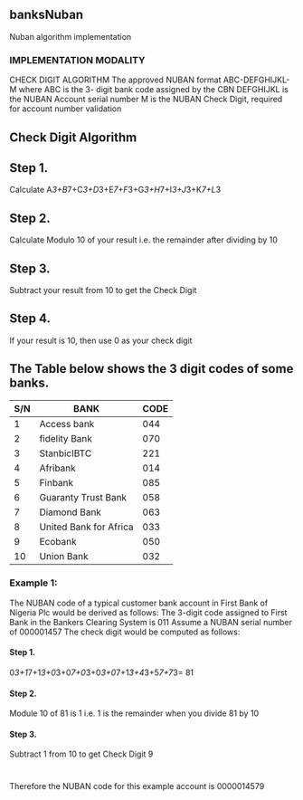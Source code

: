 ## banksNuban
Nuban algorithm implementation


### IMPLEMENTATION MODALITY

CHECK DIGIT ALGORITHM The approved NUBAN format  ABC-DEFGHIJKL-M where ABC is the 3- digit bank code assigned by the CBN DEFGHIJKL is the NUBAN Account serial number M is the NUBAN Check Digit, required for account number validation

## Check Digit Algorithm
## Step 1. 
 Calculate A*3+B*7+C*3+D*3+E*7+F*3+G*3+H*7+I*3+J*3+K*7+L*3
## Step 2. 
 Calculate Modulo 10 of your result i.e. the remainder after dividing by 10
## Step 3. 
Subtract your result from 10 to get the Check Digit
## Step 4. 
If your result is 10, then use 0 as your check digit

## The Table below shows the 3 digit codes of some banks.

S/N| BANK| CODE | 
--- | --- | --- | 
1 | Access bank| 044 |
2 | fidelity Bank| 070 |
3 | StanbicIBTC| 221 |
4 | Afribank| 014 |
5 | Finbank| 085 |
6 | Guaranty Trust Bank| 058 |
7 | Diamond Bank | 063 |
8 | United Bank for Africa | 033 |
9 | Ecobank| 050 |
10 | Union Bank| 032 |

### Example 1: 
The NUBAN code of a typical customer bank 
account in First Bank of Nigeria Plc would be derived as follows:
The 3-digit code assigned to First Bank in the Bankers Clearing System is 011 Assume a NUBAN serial number of 000001457 The check digit would be computed as follows:

#### Step 1.
0*3+1*7+1*3+0*3+0*7+0*3+0*3+0*7+1*3+4*3+5*7+7*3= 81
#### Step 2.
Module 10 of 81 is 1
i.e. 1 is the remainder when you divide 81 by 10 
#### Step 3. 
Subtract 1 from 10 to get  Check Digit 9
#
Therefore the NUBAN code for this example account is 0000014579 

